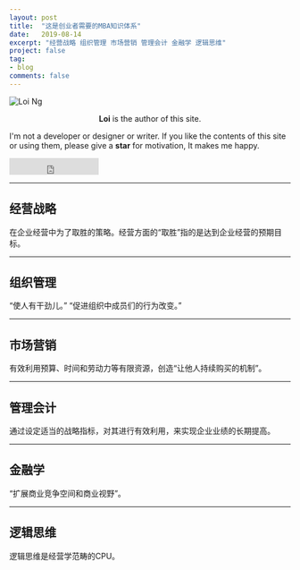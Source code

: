 ```yaml
---
layout: post
title:  "这是创业者需要的MBA知识体系"
date:   2019-08-14
excerpt: "经营战略 组织管理 市场营销 管理会计 金融学 逻辑思维"
project: false
tag:
- blog
comments: false
---
```


![Loi Ng](https://bossguloi.github.io/assets/img/logo.png)    
    
<center><b>Loi</b> is the author of this site.</center>
     
 I'm not a developer or designer or writer. If you like the contents of this site or using them, please give a **star** for motivation, It makes me happy.

<iframe src="https://ghbtns.com/github-btn.html?user=bossguloi&repo=bossguloi.github.io&type=star&count=true&size=large" frameborder="0" scrolling="0" width="160px" height="30px"></iframe>    

---

## 经营战略

在企业经营中为了取胜的策略。经营方面的“取胜”指的是达到企业经营的预期目标。

---

## 组织管理

“使人有干劲儿。”
“促进组织中成员们的行为改变。”

---

## 市场营销

有效利用预算、时间和劳动力等有限资源，创造“让他人持续购买的机制”。

---

## 管理会计

通过设定适当的战略指标，对其进行有效利用，来实现企业业绩的长期提高。

---

## 金融学

“扩展商业竞争空间和商业视野”。

---

## 逻辑思维

逻辑思维是经营学范畴的CPU。